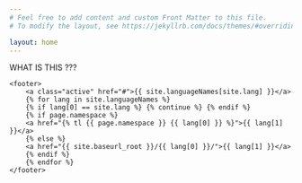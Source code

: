 ```yaml
---
# Feel free to add content and custom Front Matter to this file.
# To modify the layout, see https://jekyllrb.com/docs/themes/#overriding-theme-defaults

layout: home
---
```


WHAT IS THIS ???

    <footer>
        <a class="active" href="#">{{ site.languageNames[site.lang] }}</a>
        {% for lang in site.languageNames %}
        {% if lang[0] == site.lang %} {% continue %} {% endif %}
        {% if page.namespace %}
        <a href="{% tl {{ page.namespace }} {{ lang[0] }} %}">{{ lang[1] }}</a>
        {% else %}
        <a href="{{ site.baseurl_root }}/{{ lang[0] }}/">{{ lang[1] }}</a>
        {% endif %}
        {% endfor %}
    </footer>